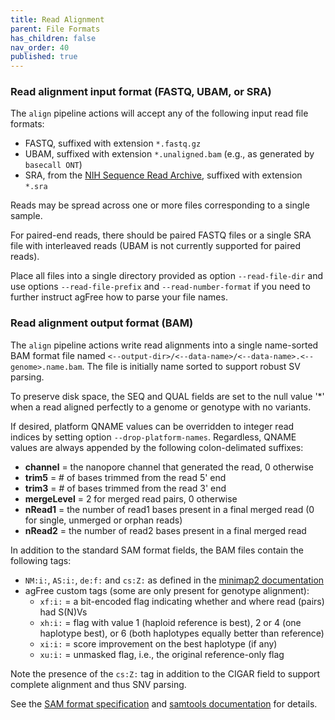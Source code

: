 ```yaml
---
title: Read Alignment
parent: File Formats
has_children: false
nav_order: 40
published: true
---
```


### Read alignment input format (FASTQ, UBAM, or SRA)

The `align` pipeline actions will accept any of the following input read file formats:

- FASTQ, suffixed with extension `*.fastq.gz`
- UBAM, suffixed with extension `*.unaligned.bam` (e.g., as generated by `basecall ONT`)
- SRA, from the [NIH Sequence Read Archive](https://www.ncbi.nlm.nih.gov/sra), suffixed with extension `*.sra`

Reads may be spread across one or more files corresponding to a single sample. 

For paired-end reads, there should be paired FASTQ files
or a single SRA file with interleaved reads (UBAM is not currently supported for paired reads).

Place all files into a single directory provided as option `--read-file-dir`
and use options `--read-file-prefix` and `--read-number-format` if you need to
further instruct agFree how to parse your file names. 

### Read alignment output format (BAM)

The `align` pipeline actions write read alignments into a single name-sorted
BAM format file named `<--output-dir>/<--data-name>/<--data-name>.<--genome>.name.bam`.
The file is initially name sorted to support robust SV parsing.

To preserve disk space, the SEQ and QUAL fields are set to the null value '*'
when a read aligned perfectly to a genome or genotype with no variants.

If desired, platform QNAME values can be overridden to integer read indices by 
setting option `--drop-platform-names`. Regardless, QNAME values are always appended by the following
colon-delimated suffixes:
- **channel** = the nanopore channel that generated the read, 0 otherwise
- **trim5** = # of bases trimmed from the read 5' end
- **trim3** = # of bases trimmed from the read 3' end
- **mergeLevel** = 2 for merged read pairs, 0 otherwise
- **nRead1** = the number of read1 bases present in a final merged read (0 for single, unmerged or orphan reads)
- **nRead2** = the number of read2 bases present in a final merged read

In addition to the standard SAM format fields, the BAM files contain the following tags:
- `NM:i:`, `AS:i:`, `de:f:` and `cs:Z:` as defined in the [minimap2 documentation](https://lh3.github.io/minimap2/minimap2.html)
- agFree custom tags (some are only present for genotype alignment):
    - `xf:i:` = a bit-encoded flag indicating whether and where read (pairs) had S(N)Vs
    - `xh:i:` = flag with value 1 (haploid reference is best), 2 or 4 (one haplotype best), or 6 (both haplotypes equally better than reference)
    - `xi:i:` = score improvement on the best haplotype (if any)
    - `xu:i:` = unmasked flag, i.e., the original reference-only flag

Note the presence of the `cs:Z:` tag in addition to the CIGAR field to 
support complete alignment and thus SNV parsing.

See the 
[SAM format specification](https://samtools.github.io/hts-specs/SAMv1.pdf)
and
[samtools documentation](https://www.htslib.org/doc/samtools.html)
for details.
